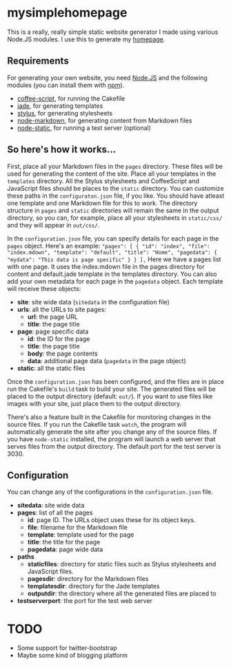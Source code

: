 # mysimplehomepage

This is a really, really simple static website generator I made using various
Node.JS modules. I use this to generate my [homepage][].

## Requirements

For generating your own website, you need [Node.JS][nodejs] and the following
modules (you can install them with [npm][]).

* [coffee-script][], for running the Cakefile
* [jade][], for generating templates
* [stylus][], for generating stylesheets
* [node-markdown][], for generating content from Markdown files
* [node-static][], for running a test server (optional)

## So here's how it works...

First, place all your Markdown files in the `pages` directory. These files will
be used for generating the content of the site. Place all your templates in the
`templates` directory. All the Stylus stylesheets and CoffeeScript and
JavaScript files should be places to the `static` directory. You can customize
these paths in the `configuraton.json` file, if you like. You should have
atleast one template and one Markdown file for this to work. The directory
structure in `pages` and `static` directories will remain the same in the
output directory, so you can, for example, place all your stylesheets in
`static/css/` and they will appear in `out/css/`.

In the `configuration.json` file, you can specify details for each page in the
`pages` object. Here's an example:
``
  "pages":
  [
    {
      "id": "index",
      "file": "index.mdown",
      "template": "default",
      "title": "Home",
      "pagedata":
      {
        "mydata": "This data is page specific"
      }
    }
  ],
``
Here we have a pages list with one page. It uses the index.mdown file in the
pages directory for content and default.jade template in the templates
directory. You can also add your own metadata for each page in the `pagedata`
object. Each template will receive these objects:

* **site**: site wide data (`sitedata` in the configuration file)
* **urls**: all the URLs to site pages:
  * **url**: the page URL
  * **title**: the page title
* **page**: page specific data
  * **id**: the ID for the page
  * **title**: the page title
  * **body**: the page contents
  * **data**: additional page data (`pagedata` in the page object)
* **static**: all the static files

Once the `configuration.json` has been configured, and the files are in place
run the Cakefile's `build` task to build your site. The generated files will be
placed to the output directory (default: `out/`).  If you want to use files
like images with your site, just place them to the output directory.

There's also a feature built in the Cakefile for monitoring changes in the
source files. If you run the Cakefile task `watch`, the program will
automatically generate the site after you change any of the source files. If
you have `node-static` installed, the program will launch a web server that
serves files from the output directory. The default port for the test server is
3030.

## Configuration

You can change any of the configurations in the `configuration.json` file.

* **sitedata**: site wide data
* **pages**: list of all the pages
  * **id**: page ID. The URLs object uses these for its object keys.
  * **file**: filename for the Markdown file
  * **template**: template used for the page
  * **title**: the title for the page
  * **pagedata**: page wide data
* **paths**
  * **staticfiles**: directory for static files such as Stylus stylesheets and
      JavaScript files.
  * **pagesdir**: directory for the Markdown files
  * **templatesdir**: directory for the Jade templates
  * **outputdir**: the directory where all the generated files are placed to
* **testserverport**: the port for the test web server

# TODO

* Some support for twitter-bootstrap
* Maybe some kind of blogging platform

[homepage]: http://jkpl.lepovirta.org/
[nodejs]: http://nodejs.org/
[npm]: http://npmjs.org/
[coffee-script]: http://coffeescript.org/
[jade]: https://github.com/visionmedia/jade
[stylus]: https://github.com/learnboost/stylus
[node-markdown]: https://github.com/andris9/node-markdown
[node-static]: https://github.com/cloudhead/node-static
